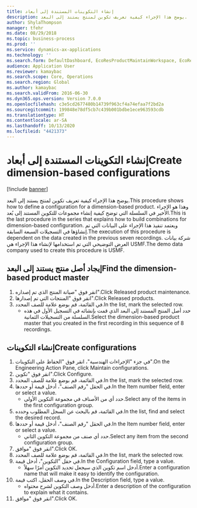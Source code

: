```yaml
---
title: إنشاء التكوينات المستندة إلى أبعاد
description: يوضح هذا الإجراء كيفية تعريف تكوين لمنتج يستند إلى البعد.
author: ShylaThompson
manager: tfehr
ms.date: 08/29/2018
ms.topic: business-process
ms.prod: ''
ms.service: dynamics-ax-applications
ms.technology: ''
ms.search.form: DefaultDashboard, EcoResProductMaintainWorkspace, EcoResProductOpenCasesFormPart, EcoResProductDetailsExtended, EcoResDimensionBasedConfiguration, ConfigChooseFromRoute, ConfigChooseFromGroup, ConfigChoiceApprove
audience: Application User
ms.reviewer: kamaybac
ms.search.scope: Core, Operations
ms.search.region: Global
ms.author: kamaybac
ms.search.validFrom: 2016-06-30
ms.dyn365.ops.version: Version 7.0.0
ms.openlocfilehash: c3e5cd2677480b14739f963cf4a74efaa7f2bd2a
ms.sourcegitcommit: 199848e78df5cb7c439b001bdbe1ece963593cdb
ms.translationtype: HT
ms.contentlocale: ar-SA
ms.lasthandoff: 10/13/2020
ms.locfileid: "4421373"
---
```

# <a name="create-dimension-based-configurations"></a><span data-ttu-id="846c2-103">إنشاء التكوينات المستندة إلى أبعاد</span><span class="sxs-lookup"><span data-stu-id="846c2-103">Create dimension-based configurations</span></span>

[!include [banner](../../includes/banner.md)]

<span data-ttu-id="846c2-104">يوضح هذا الإجراء كيفية تعريف تكوين لمنتج يستند إلى البعد.</span><span class="sxs-lookup"><span data-stu-id="846c2-104">This procedure shows how to define a configuration for a dimension-based product.</span></span> <span data-ttu-id="846c2-105">وهذا هو الإجراء الأخير في السلسلة التي توضح كيفية إنشاء مجموعات للتكوين المستند إلى بُعد.</span><span class="sxs-lookup"><span data-stu-id="846c2-105">This is the last procedure in the series that explains how to build combinations for dimension-based configuration.</span></span> <span data-ttu-id="846c2-106">ويعتمد تنفيذ هذا الإجراء على البيانات التي تم إنشاؤها في التسجيلات السبعة السابقة.</span><span class="sxs-lookup"><span data-stu-id="846c2-106">The execution of this procedure is dependent on the data created in the previous seven recordings.</span></span> <span data-ttu-id="846c2-107">شركة بيانات العرض التوضيحي التي تم استخدامها لإنشاء هذا الإجراء هي USMF.</span><span class="sxs-lookup"><span data-stu-id="846c2-107">The demo data company used to create this procedure is USMF.</span></span>


## <a name="find-the-dimension-based-product-master"></a><span data-ttu-id="846c2-108">إيجاد أصل منتج يستند إلى البعد</span><span class="sxs-lookup"><span data-stu-id="846c2-108">Find the dimension-based product master</span></span>
1. <span data-ttu-id="846c2-109">انقر فوق "صيانة المنتج الذي تم إصداره".</span><span class="sxs-lookup"><span data-stu-id="846c2-109">Click Released product maintenance.</span></span>
2. <span data-ttu-id="846c2-110">انقر فوق "المنتجات التي تم إصدارها".</span><span class="sxs-lookup"><span data-stu-id="846c2-110">Click Released products.</span></span>
3. <span data-ttu-id="846c2-111">في القائمة، قم بوضع علامة للصف المحدد.</span><span class="sxs-lookup"><span data-stu-id="846c2-111">In the list, mark the selected row.</span></span>
    * <span data-ttu-id="846c2-112">حدد أصل المنتج المستند إلى البعد الذي قمت بإنشائه في التسجيل الأول في هذه السلسلة من التسجيلات الثمانية.</span><span class="sxs-lookup"><span data-stu-id="846c2-112">Select the dimension-based product master that you created in the first recording in this sequence of 8 recordings.</span></span>  

## <a name="create-configurations"></a><span data-ttu-id="846c2-113">إنشاء التكوينات</span><span class="sxs-lookup"><span data-stu-id="846c2-113">Create configurations</span></span>
1. <span data-ttu-id="846c2-114">في جزء "الإجراءات الهندسية"، انقر فوق "الحفاظ على التكوينات".</span><span class="sxs-lookup"><span data-stu-id="846c2-114">On the Engineering Action Pane, click Maintain configurations.</span></span>
2. <span data-ttu-id="846c2-115">انقر فوق "تكوين".</span><span class="sxs-lookup"><span data-stu-id="846c2-115">Click Configure.</span></span>
3. <span data-ttu-id="846c2-116">في القائمة، قم بوضع علامة للصف المحدد.</span><span class="sxs-lookup"><span data-stu-id="846c2-116">In the list, mark the selected row.</span></span>
4. <span data-ttu-id="846c2-117">في الحقل "رقم الصنف"، أدخل قيمة أو حددها.</span><span class="sxs-lookup"><span data-stu-id="846c2-117">In the Item number field, enter or select a value.</span></span>
    * <span data-ttu-id="846c2-118">حدد أي من الأصناف في مجموعة التكوين الأولى.</span><span class="sxs-lookup"><span data-stu-id="846c2-118">Select any of the items in the first configuration group.</span></span>  
5. <span data-ttu-id="846c2-119">في القائمة، قم بالبحث عن السجل المطلوب وحدده.</span><span class="sxs-lookup"><span data-stu-id="846c2-119">In the list, find and select the desired record.</span></span>
6. <span data-ttu-id="846c2-120">في الحقل "رقم الصنف"، أدخل قيمة أو حددها.</span><span class="sxs-lookup"><span data-stu-id="846c2-120">In the Item number field, enter or select a value.</span></span>
    * <span data-ttu-id="846c2-121">حدد أي صنف من مجموعة التكوين الثاني.</span><span class="sxs-lookup"><span data-stu-id="846c2-121">Select any item from the second configuration group.</span></span>  
7. <span data-ttu-id="846c2-122">انقر فوق "موافق".</span><span class="sxs-lookup"><span data-stu-id="846c2-122">Click OK.</span></span>
8. <span data-ttu-id="846c2-123">في القائمة، قم بوضع علامة للصف المحدد.</span><span class="sxs-lookup"><span data-stu-id="846c2-123">In the list, mark the selected row.</span></span>
9. <span data-ttu-id="846c2-124">في حقل "التكوين"، أدخل قيمة.</span><span class="sxs-lookup"><span data-stu-id="846c2-124">In the Configuration field, type a value.</span></span>
    * <span data-ttu-id="846c2-125">أدخل اسم تكوين الذي سيجعل تحديد التكوين أمرًا سهلاً.</span><span class="sxs-lookup"><span data-stu-id="846c2-125">Enter a configuration name that will make it easy to identify the configuration.</span></span>  
10. <span data-ttu-id="846c2-126">في وصف الحقل، اكتب قيمة.</span><span class="sxs-lookup"><span data-stu-id="846c2-126">In the Description field, type a value.</span></span>
    * <span data-ttu-id="846c2-127">أدخل وصف التكوين لشرح محتواه.</span><span class="sxs-lookup"><span data-stu-id="846c2-127">Enter a description of the configuration to explain what it contains.</span></span>  
11. <span data-ttu-id="846c2-128">انقر فوق "موافق".</span><span class="sxs-lookup"><span data-stu-id="846c2-128">Click OK.</span></span>

